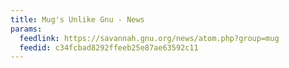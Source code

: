 ```yaml
---
title: Mug's Unlike Gnu - News
params:
  feedlink: https://savannah.gnu.org/news/atom.php?group=mug
  feedid: c34fcbad8292ffeeb25e87ae63592c11
---
```

